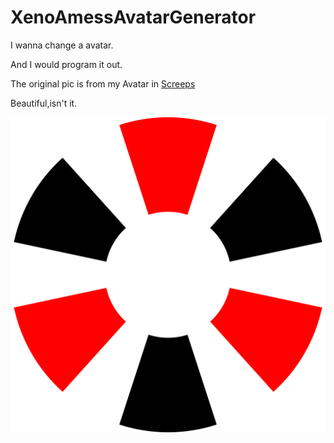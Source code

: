 # XenoAmessAvatarGenerator

I wanna change a avatar.

And I would program it out.

The original pic is from my Avatar in <a href="https://screeps.com/" target="blank">Screeps</a>

Beautiful,isn't it.

![Avatar](output.svg)